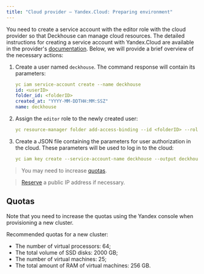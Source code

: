 ```yaml
---
title: "Cloud provider — Yandex.Cloud: Preparing environment"
---
```


You need to create a service account with the editor role with the cloud provider so that Deckhouse can manage cloud resources. The detailed instructions for creating a service account with Yandex.Cloud are available in the provider's [documentation](https://cloud.yandex.com/en/docs/resource-manager/operations/cloud/set-access-bindings). Below, we will provide a brief overview of the necessary actions:

1. Create a user named `deckhouse`. The command response will contain its parameters:
   ```yaml
   yc iam service-account create --name deckhouse
   id: <userID>
   folder_id: <folderID>
   created_at: "YYYY-MM-DDTHH:MM:SSZ"
   name: deckhouse
   ```
2. Assign the `editor` role to the newly created user:
   ```yaml
   yc resource-manager folder add-access-binding --id <folderID> --role editor --subject serviceAccount:<userID>
   ```
3. Create a JSON file containing the parameters for user authorization in the cloud. These parameters will be used to log in to the cloud:
   ```yaml
   yc iam key create --service-account-name deckhouse --output deckhouse-sa-key.json
   ```

> You may need to increase [quotas](#quotas).

> [Reserve](faq.html#how-to-reserve-a-public-ip-address) a public IP address if necessary.

## Quotas

Note that you need to increase the quotas using the Yandex console when provisioning a new cluster. 

Recommended quotas for a new cluster:
* The number of virtual processors: 64;
* The total volume of SSD disks: 2000 GB;
* The number of virtual machines: 25;
* The total amount of RAM of virtual machines: 256 GB.
